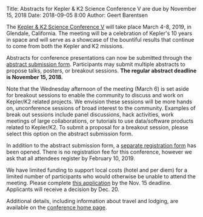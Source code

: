 Title: Abstracts for Kepler & K2 Science Conference V are due by November 15, 2018
Date: 2018-09-05 8:00
Author: Geert Barentsen

The <a href='scicon-2019/index.html'>Kepler & K2 Science Conference V</a>
will take place March 4-8, 2019, in Glendale, California.
The meeting will be a celebration of Kepler's 10 years in space
and will serve as a showcase of the bountiful results that continue to come
from both the Kepler and K2 missions.

Abstracts for conference presentations can now be submitted through the
[abstract submission form](https://catcopy.ipac.caltech.edu/ksc2019/abstract.php).
Participants may submit multiple abstracts to propose talks, posters, or breakout sessions.
**The regular abstract deadline is November 15, 2018.**

Note that the Wednesday afternoon of the meeting (March 6) is set aside for breakout sessions
to enable the community to discuss and work on Kepler/K2 related projects.
We envision these sessions will be more hands on, unconference sessions
of broad interest to the community.
Examples of break out sessions include panel discussions, hack activities,
work meetings of large collaborations, or tutorials to use data/software products related to Kepler/K2.
To submit a proposal for a breakout session, please select this option on the abstract submission form.

In addition to the abstract submission form,
a [separate registration form](https://catcopy.ipac.caltech.edu/ksc2019/registration.php) has been opened.
There is no registration fee for this conference,
however we ask that all attendees register by February 10, 2019.

We have limited funding to support local costs (hotel and per diem) for a limited number of
participants who would otherwise be unable to attend the meeting.
Please complete <a href='https://docs.google.com/forms/d/15qk9f9hovgSphVGIHUHqpu_NzJ-moA6WCahxGFsDGfk/edit?ts=5b8589cb'>this application</a> by the Nov. 15 deadline.
Applicants will receive a decision by Dec. 20.

Additional details, including information about travel and lodging,
are available on the [conference home page](/scicon-2019/).
